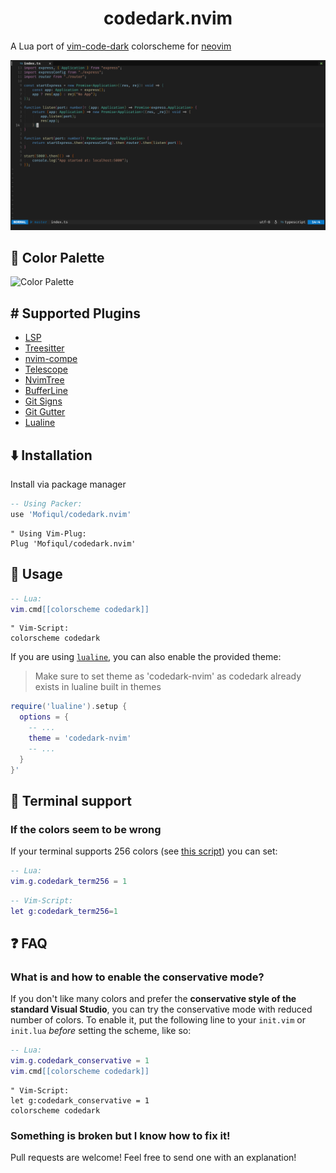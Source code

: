 <h1 align="center">codedark.nvim</h1>

A Lua port of [vim-code-dark](https://github.com/tomasiser/vim-code-dark) colorscheme for [neovim](https://neovim.io/) 

![TypeScript and NvimTree](./screenshot.png)

## 🌈 Color Palette

![Color Palette](https://cloud.githubusercontent.com/assets/10374559/23341312/1961f416-fc45-11e6-83ba-d7180c5fdd6d.png)

## #️ Supported Plugins
- [LSP](https://github.com/neovim/nvim-lspconfig)
- [Treesitter](https://github.com/nvim-treesitter/nvim-treesitter)
- [nvim-compe](https://github.com/hrsh7th/nvim-compe)
- [Telescope](https://github.com/nvim-telescope/telescope.nvim)
- [NvimTree](https://github.com/kyazdani42/nvim-tree.lua)
- [BufferLine](https://github.com/akinsho/nvim-bufferline.lua)
- [Git Signs](https://github.com/lewis6991/gitsigns.nvim)
- [Git Gutter](https://github.com/airblade/vim-gitgutter)
- [Lualine](https://github.com/hoob3rt/lualine.nvim)

## ⬇️ Installation

Install via package manager

 ```lua
 -- Using Packer:
 use 'Mofiqul/codedark.nvim'
 ```

```vim
" Using Vim-Plug:
Plug 'Mofiqul/codedark.nvim'
```
## 🚀 Usage

```lua
-- Lua:
vim.cmd[[colorscheme codedark]]

```
```vim
" Vim-Script:
colorscheme codedark
```

If you are using [`lualine`](https://github.com/hoob3rt/lualine.nvim), you can also enable the provided theme:
> Make sure to set theme as 'codedark-nvim' as codedark already exists in lualine built in themes

```lua
require('lualine').setup {
  options = {
    -- ... 
    theme = 'codedark-nvim'
    -- ... 
  }
}'
```

## 💉 Terminal support

### If the colors seem to be wrong
If your terminal supports 256 colors (see [this script](http://www.robmeerman.co.uk/unix/256colours)) you can set:

```lua 
-- Lua:
vim.g.codedark_term256 = 1
```

```lua 
-- Vim-Script:
let g:codedark_term256=1
```

## ❓ FAQ

### What is and how to enable the conservative mode?
If you don't like many colors and prefer the **conservative style of the standard Visual Studio**, you can try the conservative mode with reduced number of colors. To enable it, put the following line to your `init.vim` or `init.lua` *before* setting the scheme, like so:

```lua
-- Lua:
vim.g.codedark_conservative = 1
vim.cmd[[colorscheme codedark]]
```

```vim
" Vim-Script:
let g:codedark_conservative = 1
colorscheme codedark
```

### Something is broken but I know how to fix it!
Pull requests are welcome! Feel free to send one with an explanation!
